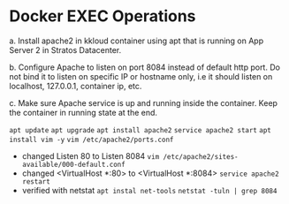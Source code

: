 # Docker EXEC Operations
a. Install apache2 in kkloud container using apt that is running on App Server 2 in Stratos Datacenter.


b. Configure Apache to listen on port 8084 instead of default http port. Do not bind it to listen on specific IP or hostname only, i.e it should listen on localhost, 127.0.0.1, container ip, etc.


c. Make sure Apache service is up and running inside the container. Keep the container in running state at the end.


`apt update`
`apt upgrade`
`apt install apache2`
`service apache2 start`
`apt install vim -y`
`vim /etc/apache2/ports.conf`
* changed Listen 80 to Listen 8084
`vim /etc/apache2/sites-available/000-default.conf`
* changed <VirtualHost *:80> to <VirtualHost *:8084>
`service apache2 restart`
* verified with netstat
`apt instal net-tools`
`netstat -tuln | grep 8084`